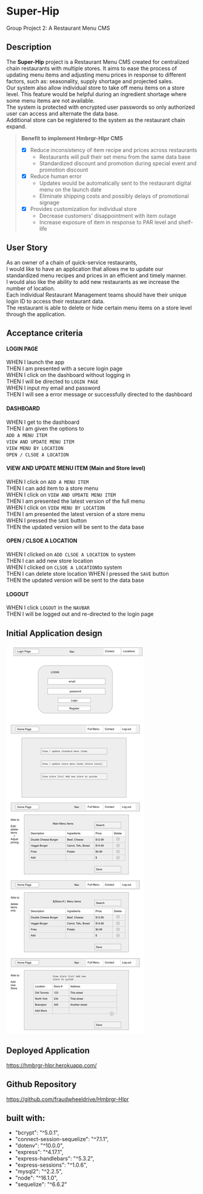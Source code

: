 # Super-Hip 
Group Project 2:  A Restaurant Menu CMS 

## Description


The **Super-Hip** project is a Restaurant Menu CMS created for centralized chain restaurants with multiple stores. It aims to ease the process of updating menu items and adjusting menu prices in response to different factors, such as: seasonality, supply shortage and projected sales.  
Our system also allow individual store to take off menu items on a store level. This feature would be helpful during an ingredient shortage where some menu items are not available.  
The system is protected with encrypted user passwords so only authorized user can access and alternate the data base.  
Additional store can be registered to the system as the restaurant chain expand.

> **Benefit to implement Hmbrgr-Hlpr CMS**
>- [x] Reduce inconsistency of item recipe and prices across restaurants
>   * Restaurants will pull their set menu from the same data base
>   * Standardized discount and promotion during special event and promotion discount
>- [x] Reduce human error 
>   * Updates would be automatically sent to the restaurant digital menu on the launch date
>   * Eliminate shipping costs and possibly delays of promotional signage
>- [x] Provides customization for individual store 
>   * Decrease customers' disappointment with item outage 
>   * Increase exposure of item in response to PAR level and shelf-life


## User Story 
As an owner of a chain of quick-service restaurants,  
I would like to have an application that allows me to update our standardized menu recipes and prices in an efficient and timely manner.  
I would also like the ability to add new restaurants as we increase the number of location.  
Each individual Restaurant Management teams should have their unique login ID to access their restaurant data.  
The restaurant is able to delete or hide certain menu items on a store level through the application.  

## Acceptance criteria 
#### **LOGIN PAGE**
WHEN I launch the app  
THEN I am presented with a secure login page  
WHEN I click on the dashboard without logging in   
THEN I will be directed to ` LOGIN PAGE `   
WHEN I input my email and password  
THEN I will see a error message or successfully directed to the dashboard

#### **DASHBOARD**
WHEN I get to the dashboard  
THEN I am given the options to  
` ADD A MENU ITEM `  
` VIEW AND UPDATE MENU ITEM `  
` VIEW MENU BY LOCATION `  
` OPEN / CLSOE A LOCATION `    


#### **VIEW AND UPDATE MENU ITEM (Main and Store level)**  
WHEN I click on ` ADD A MENU ITEM `  
THEN I can add item to a store menu  
WHEN I click on ` VIEW AND UPDATE MENU ITEM `  
THEN I am presented the latest version of the full menu  
WHEN I click on ` VIEW MENU BY LOCATION `  
THEN I am presented the latest version of a store menu  
WHEN I pressed the ` SAVE ` button  
THEN the updated version will be sent to the data base  
    
#### **OPEN / CLSOE A LOCATION**   
WHEN  I clicked on `ADD CLSOE A LOCATION `to system  
THEN I can add new store location  
WHEN  I clicked on ` CLSOE A LOCATION `to system  
THEN I can delete store location 
WHEN I pressed the ` SAVE ` button  
THEN the updated version will be sent to the data base  
#### **LOGOUT**
WHEN I click `LOGOUT` in the `NAVBAR`  
THEN I will be logged out and re-directed to the login page  

## Initial Application design 
![alt text](https://github.com/fraudwheeldrive/Hmbrgr-Hlpr/blob/develop/public/images/super-hip-design.png
)

## Deployed Application 
https://hmbrgr-hlpr.herokuapp.com/

## Github Repository 
https://github.com/fraudwheeldrive/Hmbrgr-Hlpr

## built with: 
*   "bcrypt": "^5.0.1",
*   "connect-session-sequelize": "^7.1.1",
*   "dotenv": "^10.0.0",
*    "express": "^4.17.1",
*    "express-handlebars": "^5.3.2",
*    "express-sessions": "^1.0.6",
*    "mysql2": "^2.2.5",
*    "node": "^16.1.0",
*    "sequelize": "^6.6.2"





